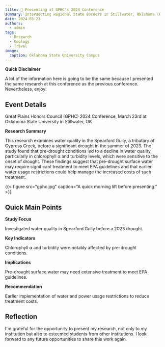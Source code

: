 ```yaml
---
title: 📣 Presenting at GPHC's 2024 Conference
summary: Intersecting Regional State Borders in Stillwater, Oklahoma (Oklahoma State University)
date: 2024-03-23
authors:
  - admin
tags:
  - Research
  - Geology
  - Travel
image:
  caption: Oklahoma State University Campus
---
```


**Quick Disclaimer**

A lot of the information here is going to be the same because I presented the same research at this conference as the previous conference. Nevertheless, enjoy!

## Event Details

Great Plains Honors Council (GPHC) 2024 Conference, March 23rd at Oklahoma State University in Stillwater, OK

**Research Summary**

This research examines water quality in the Spearford Gully, a tributary of Cypress Creek, before a significant drought in the summer of 2023. The study found that pre-drought conditions led to a decline in water quality, particularly in chlorophyll α and turbidity levels, which were sensitive to the onset of drought. These findings suggest that pre-drought surface water may require significant treatment to meet EPA guidelines and that earlier water usage restrictions could help manage the increased costs of such treatment.

{{< figure src="gphc.jpg" caption="A quick morning lift before presenting." >}}

## Quick Main Points

**Study Focus**

Investigated water quality in Spearford Gully before a 2023 drought.

**Key Indicators**

Chlorophyll α and turbidity were notably affected by pre-drought conditions.

**Implications**

Pre-drought surface water may need extensive treatment to meet EPA guidelines.

**Recommendation**

Earlier implementation of water and power usage restrictions to reduce treatment costs.

## Reflection

I'm grateful for the opportunity to present my research, not only to my institution but also to esteemed students from other institutions. I look forward to any future opportunities to share this work again.
